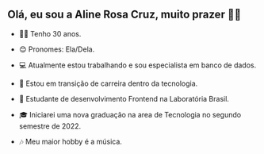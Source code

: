 ## Olá, eu sou a Aline Rosa Cruz, muito prazer 👋🏼
- 🙋‍♀️ Tenho 30 anos.

- 😊 Pronomes: Ela/Dela.

- 💻 Atualmente estou trabalhando e sou especialista em banco de dados. 

- 🐛 Estou em transição de carreira dentro da tecnologia.

- 🌱 Estudante de desenvolvimento Frontend na Laboratória Brasil.

- 🎓 Iniciarei uma nova graduação na area de Tecnologia no segundo semestre de 2022.

- 🎶 Meu maior hobby é a música.
